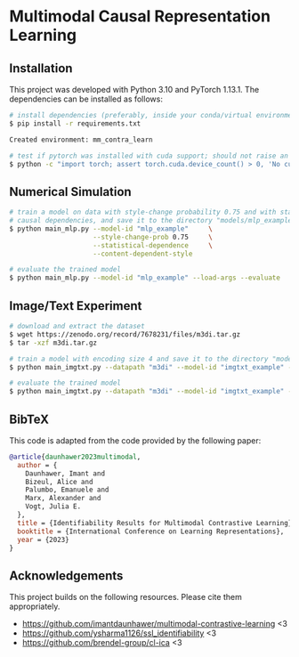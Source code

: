 # Multimodal Causal Representation Learning


## Installation

This project was developed with Python 3.10 and PyTorch 1.13.1. The
dependencies can be installed as follows:

```bash
# install dependencies (preferably, inside your conda/virtual environment)
$ pip install -r requirements.txt

Created environment: mm_contra_learn

# test if pytorch was installed with cuda support; should not raise an error
$ python -c "import torch; assert torch.cuda.device_count() > 0, 'No cuda support'"
```

## Numerical Simulation

```bash
# train a model on data with style-change probability 0.75 and with statistical and 
# causal dependencies, and save it to the directory "models/mlp_example"
$ python main_mlp.py --model-id "mlp_example"     \
                     --style-change-prob 0.75     \
                     --statistical-dependence     \
                     --content-dependent-style

# evaluate the trained model
$ python main_mlp.py --model-id "mlp_example" --load-args --evaluate
```

## Image/Text Experiment

```bash
# download and extract the dataset
$ wget https://zenodo.org/record/7678231/files/m3di.tar.gz
$ tar -xzf m3di.tar.gz

# train a model with encoding size 4 and save it to the directory "models/imgtxt_example"
$ python main_imgtxt.py --datapath "m3di" --model-id "imgtxt_example" --encoding-size 4

# evaluate the trained model
$ python main_imgtxt.py --datapath "m3di" --model-id "imgtxt_example" --load-args --evaluate
```

## BibTeX
This code is adapted from the code provided by the following paper:

```bibtex
@article{daunhawer2023multimodal,
  author = {
    Daunhawer, Imant and
    Bizeul, Alice and
    Palumbo, Emanuele and
    Marx, Alexander and
    Vogt, Julia E.
  },
  title = {Identifiability Results for Multimodal Contrastive Learning},
  booktitle = {International Conference on Learning Representations},
  year = {2023}
}
```

## Acknowledgements

This project builds on the following resources. Please cite them appropriately.
- https://github.com/imantdaunhawer/multimodal-contrastive-learning <3
- https://github.com/ysharma1126/ssl_identifiability <3
- https://github.com/brendel-group/cl-ica <3
